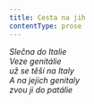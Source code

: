 ```yaml
---
title: Cesta na jih
contentType: prose
---
```


<section>

_Slečna do Italie  
Veze genitálie  
už se těší na Italy  
A na jejich genitaly  
zvou ji do patálie_

</section>
